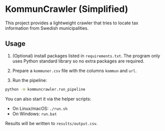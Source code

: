 # KommunCrawler (Simplified)

This project provides a lightweight crawler that tries to locate tax information from Swedish municipalities.

## Usage

1. (Optional) install packages listed in `requirements.txt`. The program only uses Python standard library so no extra packages are required.

2. Prepare a `kommuner.csv` file with the columns `kommun` and `url`.

3. Run the pipeline:

```bash
python -m kommuncrawler.run_pipeline
```

You can also start it via the helper scripts:

- On Linux/macOS: `./run.sh`
- On Windows: `run.bat`

Results will be written to `results/output.csv`.
